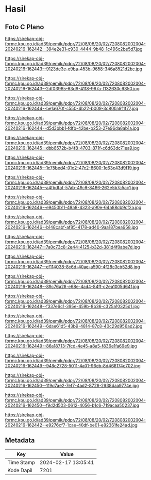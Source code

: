 # Hasil

## Foto C Plano

https://sirekap-obj-formc.kpu.go.id/ad39/pemilu/pdpr/72/08/08/20/02/7208082002004-20240216-162442--394e2e31-c930-4444-9b48-1c496c2be5d7.jpg

https://sirekap-obj-formc.kpu.go.id/ad39/pemilu/pdpr/72/08/08/20/02/7208082002004-20240216-162443--9123de3e-e9ba-453b-9658-346a8521d2bc.jpg

https://sirekap-obj-formc.kpu.go.id/ad39/pemilu/pdpr/72/08/08/20/02/7208082002004-20240216-162443--2df03985-63d9-4118-967a-f132630c6350.jpg

https://sirekap-obj-formc.kpu.go.id/ad39/pemilu/pdpr/72/08/08/20/02/7208082002004-20240216-162444--be1a670f-c550-4b22-b009-3c800a9f1f77.jpg

https://sirekap-obj-formc.kpu.go.id/ad39/pemilu/pdpr/72/08/08/20/02/7208082002004-20240216-162444--d5d3bbb1-fdfb-42be-b253-27e96da8ab1a.jpg

https://sirekap-obj-formc.kpu.go.id/ad39/pemilu/pdpr/72/08/08/20/02/7208082002004-20240216-162445--dbb6572b-b4f8-4703-871f-c6d63dc71ea9.jpg

https://sirekap-obj-formc.kpu.go.id/ad39/pemilu/pdpr/72/08/08/20/02/7208082002004-20240216-162445--1c75bed4-01c2-47c2-8600-1c63c43d9f19.jpg

https://sirekap-obj-formc.kpu.go.id/ad39/pemilu/pdpr/72/08/08/20/02/7208082002004-20240216-162445--a4fbdfaf-57ab-49c6-8486-262e5b7a5ac1.jpg

https://sirekap-obj-formc.kpu.go.id/ad39/pemilu/pdpr/72/08/08/20/02/7208082002004-20240216-162446--e9450b11-48a8-4323-a90e-64a88db9cf2a.jpg

https://sirekap-obj-formc.kpu.go.id/ad39/pemilu/pdpr/72/08/08/20/02/7208082002004-20240216-162446--b148cabf-af85-4178-ad40-9aa187bea958.jpg

https://sirekap-obj-formc.kpu.go.id/ad39/pemilu/pdpr/72/08/08/20/02/7208082002004-20240216-162447--7a0c73c8-2e44-4125-b32d-381d4f0abe7d.jpg

https://sirekap-obj-formc.kpu.go.id/ad39/pemilu/pdpr/72/08/08/20/02/7208082002004-20240216-162447--cf114038-8c6d-40ae-a590-4f28c3cb52d8.jpg

https://sirekap-obj-formc.kpu.go.id/ad39/pemilu/pdpr/72/08/08/20/02/7208082002004-20240216-162448--89c76a28-e68e-4ad4-84ff-c2ea1005d64f.jpg

https://sirekap-obj-formc.kpu.go.id/ad39/pemilu/pdpr/72/08/08/20/02/7208082002004-20240216-162448--f337e6c1-395e-459b-8b36-c325a10325d1.jpg

https://sirekap-obj-formc.kpu.go.id/ad39/pemilu/pdpr/72/08/08/20/02/7208082002004-20240216-162449--6dae61d5-43b9-4814-87c8-40c29d956ad2.jpg

https://sirekap-obj-formc.kpu.go.id/ad39/pemilu/pdpr/72/08/08/20/02/7208082002004-20240216-162449--86a18713-7fcd-4e45-a8a5-f836e1fa69e9.jpg

https://sirekap-obj-formc.kpu.go.id/ad39/pemilu/pdpr/72/08/08/20/02/7208082002004-20240216-162449--948c2728-5011-4a01-96eb-8d468174c702.jpg

https://sirekap-obj-formc.kpu.go.id/ad39/pemilu/pdpr/72/08/08/20/02/7208082002004-20240216-162450--119d7ae2-7ef7-4ad2-8729-2938daa9774e.jpg

https://sirekap-obj-formc.kpu.go.id/ad39/pemilu/pdpr/72/08/08/20/02/7208082002004-20240216-162450--f9d2d503-0612-4056-b1c6-719acaa50237.jpg

https://sirekap-obj-formc.kpu.go.id/ad39/pemilu/pdpr/72/08/08/20/02/7208082002004-20240216-162442--e9276cf7-1cae-40df-be01-e82361fe24ad.jpg


## Metadata

| Key        | Value               |
| ---------- | ------------------- |
| Time Stamp | 2024-02-17 13:05:41 |
| Kode Dapil | 7201                |



